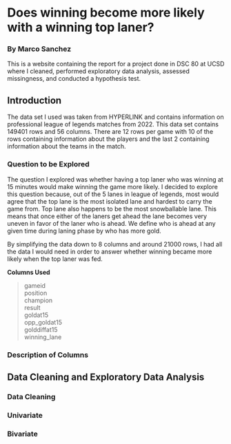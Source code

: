 # Does winning become more likely with a winning top laner?
### By Marco Sanchez

This is a website containing the report for a project done in DSC 80 at UCSD 
where I cleaned, performed exploratory data analysis, assessed missingness, and
conducted a hypothesis test.

## Introduction

The data set I used was taken from HYPERLINK and contains information on 
professional league of legends matches from 2022. This data set contains 149401
rows and 56 columns. There are 12 rows per game with 10 of the rows containing 
information about the players and the last 2 containing information about 
the teams in the match.

### Question to be Explored

The question I explored was whether having a top laner who was winning at 15 
minutes would make winning the game more likely. I decided to explore this question 
because, out of the 5 lanes in league of legends, most would agree that the top 
lane is the most isolated lane and hardest to carry the game from. Top lane also 
happens to be the most snowballable lane. This means that once either of the 
laners get ahead the lane becomes very uneven in favor of the laner who is ahead.
We define who is ahead at any given time during laning phase by who has more gold.

By simplifying the data down to 8 columns and around 21000 rows, I had all the 
data I would need in order to answer whether winning became more likely when 
the top laner was fed.

**Columns Used**
> gameid	
position	
champion	
result	
goldat15	
opp_goldat15	
golddiffat15	
winning_lane

### Description of Columns

## Data Cleaning and Exploratory Data Analysis

### Data Cleaning

### Univariate

### Bivariate 

